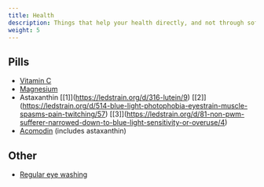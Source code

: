 ```yaml
---
title: Health
description: Things that help your health directly, and not through software or hardware
weight: 5
---
```

## Pills

* [Vitamin C](https://ledstrain.org/d/334-treatments-desensitization-pills-exercises-solutions/219)
* [Magnesium](https://ledstrain.org/d/334-treatments-desensitization-pills-exercises-solutions/219)
* Astaxanthin [\[1]](https://ledstrain.org/d/316-lutein/9) [\[2]](https://ledstrain.org/d/514-blue-light-photophobia-eyestrain-muscle-spasms-pain-twitching/57) [\[3]](https://ledstrain.org/d/81-non-pwm-sufferer-narrowed-down-to-blue-light-sensitivity-or-overuse/4)
* [Acomodin](https://ledstrain.org/d/334-treatments-desensitization-pills-exercises-solutions/219) (includes astaxanthin)

## Other

* [Regular eye washing](https://ledstrain.org/d/334-treatments-desensitization-pills-exercises-solutions/219)